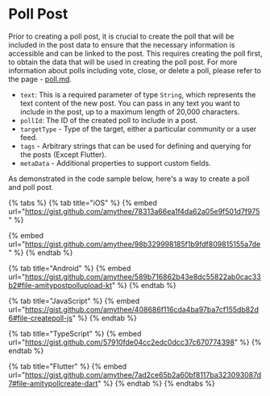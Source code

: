 # Poll Post

Prior to creating a poll post, it is crucial to create the poll that will be included in the post data to ensure that the necessary information is accessible and can be linked to the post. This requires creating the poll first, to obtain the data that will be used in creating the poll post. For more information about polls including vote, close, or delete a poll, please refer to the page - [poll.md](../../../core-concepts/poll.md "mention").

* `text`: This is a required parameter of type `String`, which represents the text content of the new post. You can pass in any text you want to include in the post, up to a maximum length of 20,000 characters.
* `pollId`: The ID of the created poll to include in a post.
* `targetType` - Type of the target, either a particular community or a user feed.
* `tags` - Arbitrary strings that can be used for defining and querying for the posts (Except Flutter).
* `metaData` - Additional properties to support custom fields.

&#x20;As demonstrated in the code sample below, here's a way to create a poll and poll post.

{% tabs %}
{% tab title="iOS" %}
{% embed url="https://gist.github.com/amythee/78313a66ea1f4da62a05e9f501d7f975" %}

{% embed url="https://gist.github.com/amythee/98b329998185f1b9fdf809815155a7de" %}
{% endtab %}

{% tab title="Android" %}
{% embed url="https://gist.github.com/amythee/589b716862b43e8dc55822ab0cac33b2#file-amitypostpollupload-kt" %}
{% endtab %}

{% tab title="JavaScript" %}
{% embed url="https://gist.github.com/amythee/408686f116cda4ba97ba7cf155db82d6#file-createpoll-js" %}
{% endtab %}

{% tab title="TypeScript" %}
{% embed url="https://gist.github.com/57910fde04cc2edc0dcc37c670774398" %}
{% endtab %}

{% tab title="Flutter" %}
{% embed url="https://gist.github.com/amythee/7ad2ce65b2a60bf8117ba323093087d7#file-amitypollcreate-dart" %}
{% endtab %}
{% endtabs %}
